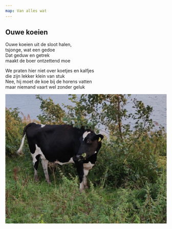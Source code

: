```yaml
---
map: Van alles wat
---
```


## Ouwe koeien

Ouwe koeien uit de sloot halen, \
tsjonge, wat een gedoe \
Dat geduw en getrek \
maakt de boer ontzettend moe

We praten hier niet over koetjes en kalfjes \
die zijn lekker klein van stuk \
Nee, hij moet de koe bij de horens vatten \
maar niemand vaart wel zonder geluk

![koeien](IMG_20200912_194541__01.jpg)

